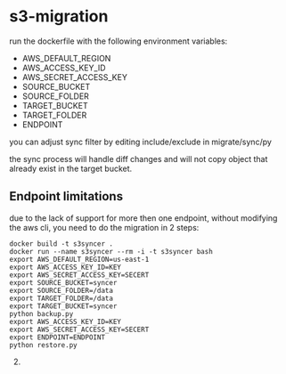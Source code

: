 # s3-migration

run the dockerfile with the following environment variables:

- AWS_DEFAULT_REGION
- AWS_ACCESS_KEY_ID
- AWS_SECRET_ACCESS_KEY
- SOURCE_BUCKET
- SOURCE_FOLDER
- TARGET_BUCKET
- TARGET_FOLDER
- ENDPOINT

you can adjust sync filter by editing include/exclude in migrate/sync/py

the sync process will handle diff changes and will not copy object that already exist in the target bucket.

## Endpoint limitations

due to the lack of support for more then one endpoint, without modifying the aws cli, you need to do the migration in 2 steps:

```
docker build -t s3syncer .
docker run --name s3syncer --rm -i -t s3syncer bash
export AWS_DEFAULT_REGION=us-east-1
export AWS_ACCESS_KEY_ID=KEY
export AWS_SECRET_ACCESS_KEY=SECERT
export SOURCE_BUCKET=syncer
export SOURCE_FOLDER=/data
export TARGET_FOLDER=/data
export TARGET_BUCKET=syncer
python backup.py
export AWS_ACCESS_KEY_ID=KEY
export AWS_SECRET_ACCESS_KEY=SECERT
export ENDPOINT=ENDPOINT
python restore.py
```

2.
